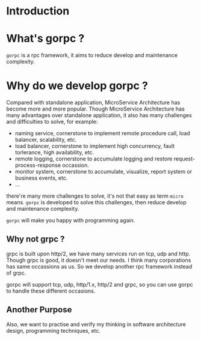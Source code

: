 # Introduction

# What's gorpc ?

`gorpc` is a rpc framework, it aims to reduce develop and maintenance complexity. 

# Why do we develop gorpc ?

Compared with standalone application, MicroService Architecture has become more and more popular. Though MicroService Architecture has many advantages over standalone application, it also has many challenges and difficulties to solve, for example:

- naming service, cornerstone to implement remote procedure call, load balancer, scalability, etc.
- load balancer, cornerstone to implement high concurrency, fault torlerance, high availability, etc.
- remote logging, cornerstone to accumulate logging and restore request-process-response occassion.
- monitor system, cornerstone to accumulate, visualize, report system or business events, etc.
- ...

there're many more challenges to solve, it's not that easy as term `micro` means. `gorpc` is developed to solve this challenges, then reduce develop and maintenance complexity.

`gorpc` will make you happy with programming again.

## Why not grpc ?

grpc is built upon http/2, we have many services run on tcp, udp and http. Though grpc is good, it doesn't meet our needs. I think many corporations has same occassions as us. So we develop another rpc framework instead of grpc.

gorpc will support tcp, udp, http/1.x, http/2 and grpc, so you can use gorpc to handle these different occasions.

## Another Purpose

Also, we want to practise and verify my thinking in software architecture design, programming techniques, etc.


